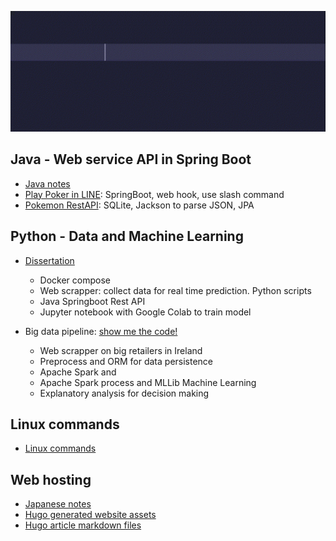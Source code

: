 ![greeting](greeting.gif)


## Java - Web service API in Spring Boot

- [Java notes](https://github.com/derrykid/java-notes)
- [Play Poker in LINE](https://github.com/derrykid/Poker-Line-Bot): SpringBoot, web hook, use slash command
- [Pokemon RestAPI](https://github.com/derrykid/Pokemon-RestAPI): SQLite, Jackson to parse JSON, JPA


## Python - Data and Machine Learning 

- [Dissertation](https://github.com/derrykid/dissertation)
  - Docker compose
  - Web scrapper: collect data for real time prediction. Python scripts
  - Java Springboot Rest API
  - Jupyter notebook with Google Colab to train model

- Big data pipeline: [show me the code!](https://github.com/derrykid/atu.donegal-bda-module)
  - Web scrapper on big retailers in Ireland
  - Preprocess and ORM for data persistence
  - Apache Spark and 
  - Apache Spark process and MLLib Machine Learning
  - Explanatory analysis for decision making

## Linux commands

- [Linux commands](https://github.com/derrykid/Linux_Cmds)

## Web hosting

- [Japanese notes](https://github.com/derrykid/jp-notes)
- [Hugo generated website assets](https://github.com/derrykid/hugo-articles-repo)
- [Hugo article markdown files](https://github.com/derrykid/hugo-base)
